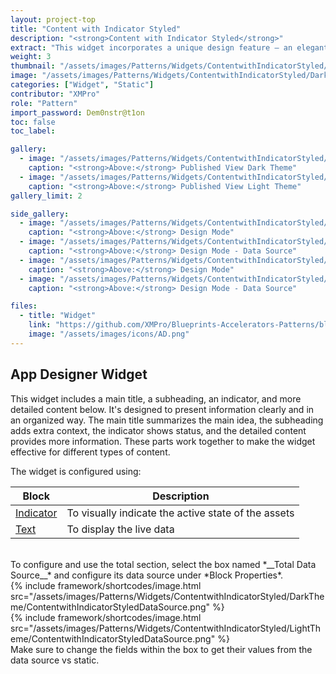 ```yaml
---
layout: project-top
title: "Content with Indicator Styled"
description: "<strong>Content with Indicator Styled</strong>"
extract: "This widget incorporates a unique design feature — an elegant vertical line positioned beneath the primary heading."
weight: 3
thumbnail: "/assets/images/Patterns/Widgets/ContentwithIndicatorStyled/DarkTheme/ContentwithIndicatorStyledPublishedMode.png"
image: "/assets/images/Patterns/Widgets/ContentwithIndicatorStyled/DarkTheme/ContentwithIndicatorStyledPublishedMode.png"
categories: ["Widget", "Static"]
contributor: "XMPro"
role: "Pattern"
import_password: Dem0nstr@t1on
toc: false
toc_label: 

gallery:
  - image: "/assets/images/Patterns/Widgets/ContentwithIndicatorStyled/DarkTheme/ContentwithIndicatorStyledPublishedMode.png"
    caption: "<strong>Above:</strong> Published View Dark Theme"
  - image: "/assets/images/Patterns/Widgets/ContentwithIndicatorStyled/LightTheme/ContentwithIndicatorStyledPublishedMode.png"
    caption: "<strong>Above:</strong> Published View Light Theme"
gallery_limit: 2

side_gallery:
  - image: "/assets/images/Patterns/Widgets/ContentwithIndicatorStyled/DarkTheme/ContentwithIndicatorStyledDesignMode.png"
    caption: "<strong>Above:</strong> Design Mode"
  - image: "/assets/images/Patterns/Widgets/ContentwithIndicatorStyled/DarkTheme/ContentwithIndicatorStyledDataSource.png"
    caption: "<strong>Above:</strong> Design Mode - Data Source"
  - image: "/assets/images/Patterns/Widgets/ContentwithIndicatorStyled/LightTheme/ContentwithIndicatorStyledDesignMode.png"
    caption: "<strong>Above:</strong> Design Mode"
  - image: "/assets/images/Patterns/Widgets/ContentwithIndicatorStyled/LightTheme/ContentwithIndicatorStyledDataSource.png"
    caption: "<strong>Above:</strong> Design Mode - Data Source"

files:
  - title: "Widget"
    link: "https://github.com/XMPro/Blueprints-Accelerators-Patterns/blob/master/Patterns/Widgets/Content%20with%20Indicator%20Styled.xwid"
    image: "/assets/images/icons/AD.png"
---
```


## App Designer Widget
This widget includes a main title, a subheading, an indicator, and more detailed content below. It's designed to present information clearly and in an organized way. The main title summarizes the main idea, the subheading adds extra context, the indicator shows status, and the detailed content provides more information. These parts work together to make the widget effective for different types of content.

The widget is configured using: 

| Block                                  | Description                                                  |
| -------------------------------------- | ------------------------------------------------------------ |
| [Indicator](https://documentation.xmpro.com/blocks-toolbox/basic/indicator) | To visually indicate the active state of the assets |
| [Text](https://documentation.xmpro.com/blocks-toolbox/basic/text) | To display the live data |

<br />
To configure and use the total section, select the box named *__Total Data Source__* and configure its data source under *Block Properties*.  
<div class="inline_image">{% include framework/shortcodes/image.html src="/assets/images/Patterns/Widgets/ContentwithIndicatorStyled/DarkTheme/ContentwithIndicatorStyledDataSource.png" %}</div>
<div class="inline_image">{% include framework/shortcodes/image.html src="/assets/images/Patterns/Widgets/ContentwithIndicatorStyled/LightTheme/ContentwithIndicatorStyledDataSource.png" %}</div>
Make sure to change the fields within the box to get their values from the data source vs static.